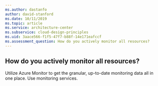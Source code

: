 ```yaml
---
ms.author: dastanfo
author: david-stanford
ms.date: 10/11/2019
ms.topic: article
ms.service: architecture-center
ms.subservice: cloud-design-principles
ms.uid: 3aace566-f1f5-47f7-b88f-14e171eafccf
ms.assessment_question: How do you actively monitor all resources?
---
```

## How do you actively monitor all resources?


Utilize Azure Monitor to get the granular, up-to-date monitoring data all in one place. Use monitoring services.